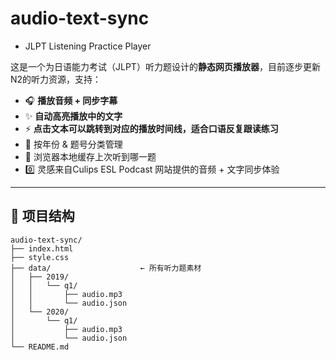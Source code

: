 # audio-text-sync
- JLPT Listening Practice Player

这是一个为日语能力考试（JLPT）听力题设计的**静态网页播放器**，目前逐步更新N2的听力资源，支持：

- 🎧 **播放音频 + 同步字幕**
- ✨ **自动高亮播放中的文字**
- ⚡ **点击文本可以跳转到对应的播放时间线，适合口语反复跟读练习**
- 📅 按年份 & 题号分类管理
- 📌 浏览器本地缓存上次听到哪一题
- 0️⃣ 灵感来自Culips ESL Podcast 网站提供的音频 + 文字同步体验

---

## 📁 项目结构
```text
audio-text-sync/
├── index.html
├── style.css
├── data/                    ← 所有听力题素材
│   ├── 2019/
│   │   └── q1/
│   │       ├── audio.mp3
│   │       └── audio.json
│   └── 2020/
│       └── q1/
│           ├── audio.mp3
│           └── audio.json
└── README.md
```
